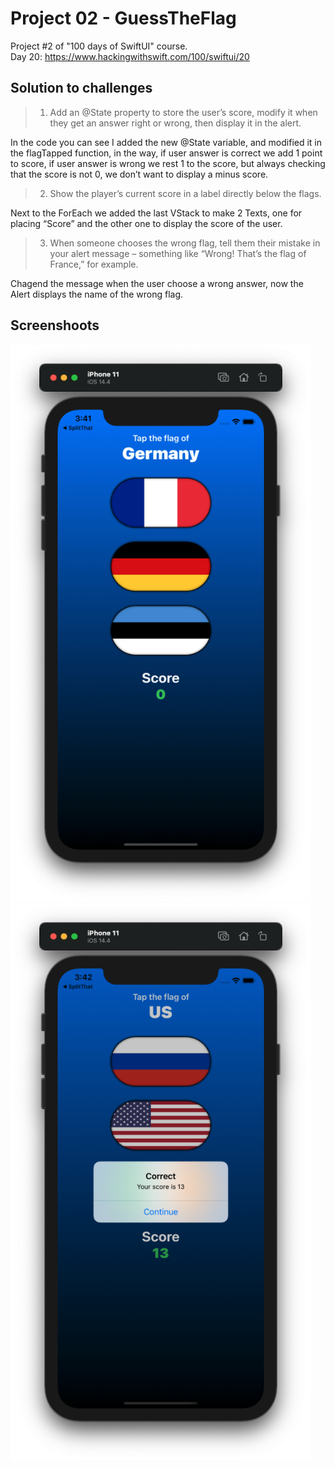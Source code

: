 # Project 02 - GuessTheFlag

Project #2 of "100 days of SwiftUI" course.</br>
Day 20: https://www.hackingwithswift.com/100/swiftui/20

## Solution to challenges


>1. Add an @State property to store the user’s score, modify it when they get an answer right or wrong, then display it in the alert.

In the code you can see I added the new @State variable, and modified it in the flagTapped function, in the way, if user answer is correct we add 1 point to score, if user answer is wrong we rest 1 to the score, but always checking that the score is not 0, we don’t want to display a minus score.

>2. Show the player’s current score in a label directly below the flags.

Next to the ForEach we added the last VStack to make 2 Texts, one for placing “Score” and the other one to display the score of the user.

>3. When someone chooses the wrong flag, tell them their mistake in your alert message – something like “Wrong! That’s the flag of France,” for example.

Chagend the message when the user choose a wrong answer, now the Alert displays the name of the wrong flag.


## Screenshoots

<img src="screenshots/emptyScreen.png" width="481" height="891"/> <img src="screenshots/filledScreen.png" width="481" height="891"/>
